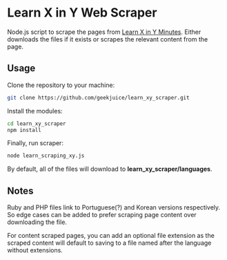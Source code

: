 # Learn X in Y Web Scraper

Node.js script to scrape the pages from [Learn X in Y
Minutes](http://learnxinyminutes.com). Either downloads the files if it exists
or scrapes the relevant content from the page.


## Usage

Clone the repository to your machine:

```bash
git clone https://github.com/geekjuice/learn_xy_scraper.git
```


Install the modules:

```bash
cd learn_xy_scraper
npm install
```

Finally, run scraper:

```bash
node learn_scraping_xy.js
```

By default, all of the files will download to __learn_xy_scraper/languages__.


## Notes

Ruby and PHP files link to Portuguese(?) and Korean versions respectively. So
edge cases can be added to prefer scraping page content over downloading the
file.

For content scraped pages, you can add an optional file extension as the scraped
content will default to saving to a file named after the language without
extensions.


